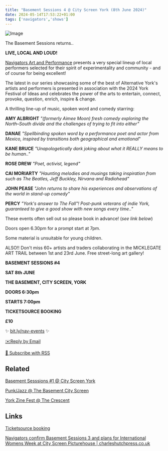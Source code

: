 ```yaml
---
title: "Basement Sessions 4 @ City Screen York (8th June 2024)"
date: 2024-05-14T17:53:22+01:00
tags: ['navigators','shows']
---
```


![Image](/2024-05-14-navigators-art-basement-sessions-4/2024-05-14-NA-Basement-Sessions-4-promo.png)

The Basement Sessions returns..

**LIVE, LOCAL AND LOUD!**

[Navigators Art and Performance](https://www.instagram.com/navigatorsart) presents a very special lineup of local performers selected for their spirit of experimentality and community - and of course for being excellent!

The latest in our series showcasing some of the best of Alternative York's artists and performers is presented in association with the 2024 York Festival of Ideas and celebrates the power of the arts to entertain, connect, provoke, question, enrich,  inspire & change.

A thrilling line-up of music, spoken word and comedy starring:

**AMY ALBRIGHT** *"(formerly Aimee Moon) fresh comedy exploring the North–South divide and the challenges of trying to fit into either"*

**DANAE** *"Spellbinding spoken word by a performance poet and actor from Mexico, inspired by transitions both geographical and emotional*"

**KANE BRUCE** *"Unapologetically dark joking about what it REALLY means to be human.."*

**ROSE DREW** *"Poet, activist, legend"*

**CAI MORIARTY** *"Haunting melodies and musings taking inspiration from such as The Beatles, Jeff Buckley, Nirvana and Radiohead"*

**JOHN PEASE** *"John returns to share his experiences and observations of the world in stand-up comedy"*

**PERCY** *"York's answer to The Fall"! Post-punk veterans of indie York, guaranteed to give a good show with new songs every time.."*

These events often sell out so please book in advance! (*see link below*)

Doors open 6.30pm for a prompt start at 7pm.

Some material is unsuitable for young children.

ALSO!! Don't miss 60+ artists and traders collaborating in the MICKLEGATE ART TRAIL between 1st and 23rd June. Free street-long art gallery! 


**BASEMENT SESSIONS #4**

**SAT 8th JUNE**

**THE BASEMENT, CITY SCREEN, YORK**

**DOORS 6:30pm**

**STARTS 7:00pm**

**TICKETSOURCE BOOKING**

**£10**

✨ [bit.ly/nav-events](bit.ly/nav-events) ✨

[✉️Reply by Email](mailto:bledley@posteo.com)

[📰  Subscribe with RSS](https://bledley.xyz/index.xml)

## Related

[Basement Sesssions #1 @ City Screen York](/posts/2023-11-18-navigators-art-basement-sessions-1-city-screen)

[Punk/Jazz @ The Basement City Screen](/posts/2023-10-11-navigators-art-punk-jazz-basement-city-screen/)

[York Zine Fest @ The Crescent](/posts/2023-12-13-york-zine-fest-the-crescent/)


## Links

[Ticketsource booking](https://bit.ly/nav-events/)

[Navigators confirm Basement Sessions 3 and plans for International Womens Week at City Screen Picturehouse | charleshutchpress.co.uk](https://charleshutchpress.co.uk/navigators-art-confirms-basement-session3-line-up-and-plans-for-york-international-womens-week-at-city-screen-picturehouse/)

